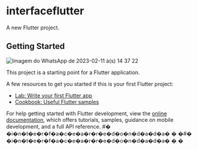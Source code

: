 # interfaceflutter

A new Flutter project.

## Getting Started

![Imagem do WhatsApp de 2023-02-11 à(s) 14 37 22](https://user-images.githubusercontent.com/80179457/218272893-da4c59bb-d67b-4047-8511-52cda36dc4b2.jpg)

This project is a starting point for a Flutter application.


A few resources to get you started if this is your first Flutter project:

- [Lab: Write your first Flutter app](https://docs.flutter.dev/get-started/codelab)
- [Cookbook: Useful Flutter samples](https://docs.flutter.dev/cookbook)

For help getting started with Flutter development, view the
[online documentation](https://docs.flutter.dev/), which offers tutorials,
samples, guidance on mobile development, and a full API reference.
#� �i�n�t�e�r�f�a�c�e�a�r�r�e�d�o�n�d�a�d�a�
�
�#� �i�n�t�e�r�f�a�c�e�a�r�r�e�d�o�n�d�a�d�a�
�
�
